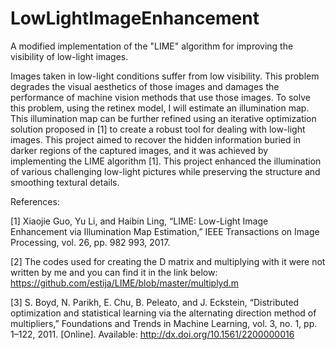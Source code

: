 # LowLightImageEnhancement
A modified implementation of the "LIME" algorithm for improving the visibility of low-light images.

Images taken in low-light conditions suffer from low visibility. This problem degrades the visual aesthetics of those images and damages the performance of machine vision methods that use those images. To solve this problem, using the retinex model, I will estimate an illumination map. This illumination map can be further refined using an iterative optimization solution proposed in [1] to create a robust tool for dealing with low-light images. This project aimed to recover the hidden information  buried in darker regions of the captured images, and it was achieved by implementing the LIME algorithm [1]. This project  enhanced the illumination of various challenging low-light pictures while preserving the structure and smoothing textural details.


References:


[1] Xiaojie Guo, Yu Li, and Haibin Ling, “LIME: Low-Light Image Enhancement via Illumination Map Estimation,” IEEE Transactions on Image Processing, vol. 26, pp. 982 993, 2017.

[2] The codes used for creating the D matrix and multiplying with it were not written by me and you can find it in the link below: 
https://github.com/estija/LIME/blob/master/multiplyd.m

[3] S. Boyd, N. Parikh, E. Chu, B. Peleato, and J. Eckstein, “Distributed optimization and statistical learning via the alternating direction method of multipliers,” Foundations and Trends in Machine Learning, vol. 3, no. 1, pp. 1–122, 2011. [Online]. Available: http://dx.doi.org/10.1561/2200000016

